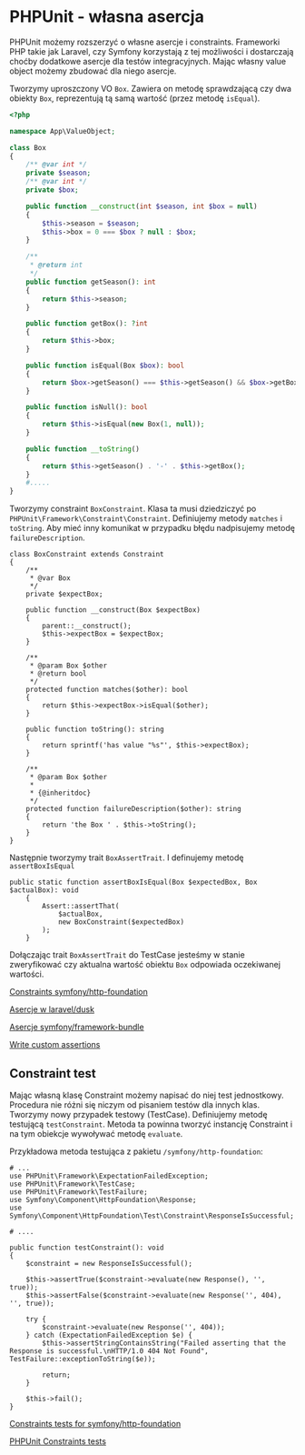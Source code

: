 # PHPUnit - własna asercja

PHPUnit możemy rozszerzyć o własne asercje i constraints. Frameworki PHP takie jak Laravel, czy Symfony korzystają z tej możliwości i dostarczają choćby dodatkowe asercje dla testów integracyjnych. Mając własny value object możemy zbudować dla niego asercje.

Tworzymy uproszczony VO `Box`. Zawiera on metodę sprawdzającą czy dwa obiekty `Box`, reprezentują tą samą wartość (przez metodę `isEqual`).

``` php
<?php

namespace App\ValueObject;

class Box
{
    /** @var int */
    private $season;
    /** @var int */
    private $box;

    public function __construct(int $season, int $box = null)
    {
        $this->season = $season;
        $this->box = 0 === $box ? null : $box;
    }

    /**
     * @return int
     */
    public function getSeason(): int
    {
        return $this->season;
    }

    public function getBox(): ?int
    {
        return $this->box;
    }

    public function isEqual(Box $box): bool
    {
        return $box->getSeason() === $this->getSeason() && $box->getBox() === $this->getBox();
    }

    public function isNull(): bool
    {
        return $this->isEqual(new Box(1, null));
    }

    public function __toString()
    {
        return $this->getSeason() . '-' . $this->getBox();
    }
    #.....
}

```

Tworzymy constraint `BoxConstraint`. Klasa ta musi dziedziczyć po `PHPUnit\Framework\Constraint\Constraint`. Definiujemy metody `matches` i `toString`. Aby mieć inny komunikat w przypadku błędu nadpisujemy metodę `failureDescription`.


```
class BoxConstraint extends Constraint
{
    /**
     * @var Box
     */
    private $expectBox;

    public function __construct(Box $expectBox)
    {
        parent::__construct();
        $this->expectBox = $expectBox;
    }

    /**
     * @param Box $other
     * @return bool
     */
    protected function matches($other): bool
    {
        return $this->expectBox->isEqual($other);
    }

    public function toString(): string
    {
        return sprintf('has value "%s"', $this->expectBox);
    }

    /**
     * @param Box $other
     *
     * {@inheritdoc}
     */
    protected function failureDescription($other): string
    {
        return 'the Box ' . $this->toString();
    }
}
```

Następnie tworzymy trait `BoxAssertTrait`. I definujemy metodę `assertBoxIsEqual`

```
public static function assertBoxIsEqual(Box $expectedBox, Box $actualBox): void
    {
        Assert::assertThat(
            $actualBox,
            new BoxConstraint($expectedBox)
        );
    }
```

Dołączając trait `BoxAssertTrait` do TestCase jesteśmy w stanie zweryfikować czy aktualna wartość obiektu `Box` odpowiada oczekiwanej wartości.

[Constraints symfony/http-foundation](https://github.com/symfony/http-foundation/tree/5139321b2b54dd2859540c9dbadf6fddf63ad1a5/Test/Constraint)

[Asercje w laravel/dusk](https://github.com/laravel/dusk/blob/725f9c05c14f42c9e6e518e3140c1534d97d7536/src/Concerns/MakesUrlAssertions.php)

[Asercje symfony/framework-bundle](https://github.com/symfony/framework-bundle/blob/2be18ce7e3c4ecd880a2fd219fcc48990a5340a4/Test/BrowserKitAssertionsTrait.php)

[Write custom assertions](https://phpunit.readthedocs.io/en/9.3/extending-phpunit.html#extending-phpunit-custom-assertions)

## Constraint test

Mając własną klasę Constraint możemy napisać do niej test jednostkowy. Procedura nie różni się niczym od pisaniem testów dla innych klas. Tworzymy nowy przypadek testowy (TestCase). Definiujemy metodę testującą `testConstraint`. Metoda ta powinna tworzyć instancję Constraint i na tym obiekcje wywoływać metodę `evaluate`.

Przykładowa metoda testująca z pakietu `/symfony/http-foundation`:

```
# ...
use PHPUnit\Framework\ExpectationFailedException;
use PHPUnit\Framework\TestCase;
use PHPUnit\Framework\TestFailure;
use Symfony\Component\HttpFoundation\Response;
use Symfony\Component\HttpFoundation\Test\Constraint\ResponseIsSuccessful;

# ....

public function testConstraint(): void
{
    $constraint = new ResponseIsSuccessful();

    $this->assertTrue($constraint->evaluate(new Response(), '', true));
    $this->assertFalse($constraint->evaluate(new Response('', 404), '', true));

    try {
        $constraint->evaluate(new Response('', 404));
    } catch (ExpectationFailedException $e) {
        $this->assertStringContainsString("Failed asserting that the Response is successful.\nHTTP/1.0 404 Not Found", TestFailure::exceptionToString($e));

        return;
    }

    $this->fail();
}
```

[Constraints tests for symfony/http-foundation](https://github.com/symfony/http-foundation/tree/5139321b2b54dd2859540c9dbadf6fddf63ad1a5/Tests/Test/Constraint)

[PHPUnit Constraints tests](https://github.com/sebastianbergmann/phpunit/tree/3e541657ad6c1104935f6a6d3924b7226083aceb/tests/unit/Framework/Constraint)
